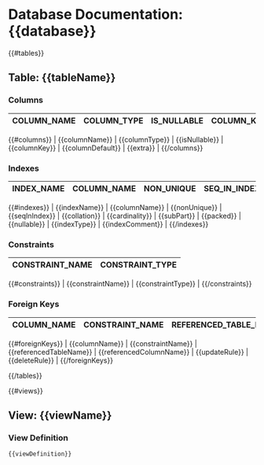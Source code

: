 # Database Documentation: {{database}}

{{#tables}}
## Table: {{tableName}}

### Columns

| COLUMN_NAME   | COLUMN_TYPE | IS_NULLABLE | COLUMN_KEY | COLUMN_DEFAULT | EXTRA |
|---------------|-------------|-------------|------------|----------------|-------|
{{#columns}}
| {{columnName}} | {{columnType}} | {{isNullable}} | {{columnKey}} | {{columnDefault}} | {{extra}} |
{{/columns}}

### Indexes

| INDEX_NAME   | COLUMN_NAME | NON_UNIQUE | SEQ_IN_INDEX | COLLATION | CARDINALITY | SUB_PART | PACKED | NULLABLE | INDEX_TYPE | INDEX_COMMENT |
|--------------|-------------|------------|--------------|-----------|-------------|----------|--------|----------|------------|---------------|
{{#indexes}}
| {{indexName}} | {{columnName}} | {{nonUnique}} | {{seqInIndex}} | {{collation}} | {{cardinality}} | {{subPart}} | {{packed}} | {{nullable}} | {{indexType}} | {{indexComment}} |
{{/indexes}}

### Constraints

| CONSTRAINT_NAME   | CONSTRAINT_TYPE |
|-------------------|-----------------|
{{#constraints}}
| {{constraintName}} | {{constraintType}} |
{{/constraints}}

### Foreign Keys

| COLUMN_NAME   | CONSTRAINT_NAME | REFERENCED_TABLE_NAME | REFERENCED_COLUMN_NAME | UPDATE_RULE | DELETE_RULE |
|---------------|-----------------|----------------------|------------------------|-------------|-------------|
{{#foreignKeys}}
| {{columnName}} | {{constraintName}} | {{referencedTableName}} | {{referencedColumnName}} | {{updateRule}} | {{deleteRule}} |
{{/foreignKeys}}

{{/tables}}

{{#views}}
## View: {{viewName}}

### View Definition

```sql
{{viewDefinition}}

